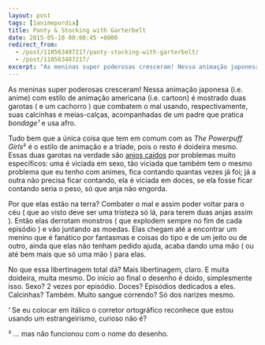 ```yaml
---
layout: post
tags: [1animepordia]
title: Panty & Stocking with Garterbelt
date: 2015-05-10 00:00:45 +0000
redirect_from:
  - /post/118563487217/panty-stocking-with-garterbelt/
  - /post/118563487217/
excerpt: "As meninas super poderosas cresceram! Nessa animação japonesa (i.e. anime) com estilo de animação americana (i.e. cartoon) é mostrado duas garotas ( e um cachorro ) que combatem o mal usando, respectivamente, suas calcinhas e meias-calças, acompanhadas de um padre que pratica <i>bondage¹ </i>e usa afro."
---
```


As meninas super poderosas cresceram! Nessa animação japonesa (i.e.
anime) com estilo de animação americana (i.e. cartoon) é mostrado duas
garotas ( e um cachorro ) que combatem o mal usando, respectivamente,
suas calcinhas e meias-calças, acompanhadas de um padre que pratica
*bondage¹* e usa afro.

Tudo bem que a única coisa que tem em comum com as *The* *Powerpuff
Girls*² é o estilo de animação e a tríade, pois o resto é doideira
mesmo. Essas duas garotas na verdade são [anjos
caídos](http://memoriaglobo.globo.com/programas/entretenimento/novelas/um-anjo-caiu-do-ceu.htm)
por problemas muito específicos: uma é viciada em sexo, tão viciada que
também tem o mesmo problema que eu tenho com animes, fica contando
quantas vezes já foi; já a outra não precisa ficar contando, ela é
viciada em doces, se ela fosse ficar contando seria o peso, só que anja
não engorda.

Por que elas estão na terra? Combater o mal e assim poder voltar para o
céu ( que ao visto deve ser uma tristeza só lá, para terem duas anjas
assim ). Então elas derrotam monstros ( que explodem sempre no fim de
cada episódio ) e vão juntando as moedas. Elas chegam até a encontrar um
menino que é fanático por fantasmas e coisas do tipo e de um jeito ou de
outro, ainda que elas não tenham pedido ajuda, acaba dando uma mão ( ou
até bem mais que só uma mão ) para elas.

No que essa libertinagem total dá? Mais libertinagem, claro. E muita
doideira, muita mesmo. Do início ao final o desenho é doido,
simplesmente isso. Sexo? 2 vezes por episódio. Doces? Episódios
dedicados a eles. Calcinhas? Também. Muito sangue correndo? Só dos
narizes mesmo.

<!-- more -->

‘ Se eu colocar em itálico o corretor ortográfico reconhece que estou
usando um estrangeirismo, curioso não é?

² … mas não funcionou com o nome do desenho.


